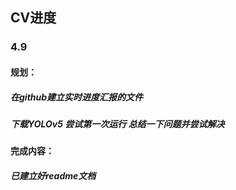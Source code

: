 ## CV进度

### 4.9
#### 规划：
##### 在github建立实时进度汇报的文件
##### 下载YOLOv5 尝试第一次运行 总结一下问题并尝试解决
#### 完成内容：
##### 已建立好readme文档
